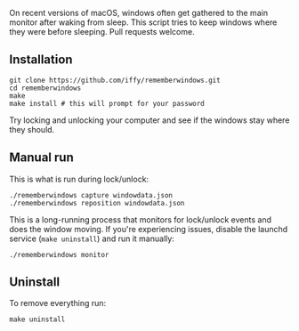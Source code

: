 On recent versions of macOS, windows often get gathered to the main monitor after waking from sleep. This script tries to keep windows where they were before sleeping. Pull requests welcome.

## Installation

```
git clone https://github.com/iffy/rememberwindows.git
cd rememberwindows
make
make install # this will prompt for your password
```

Try locking and unlocking your computer and see if the windows stay where they should.

## Manual run

This is what is run during lock/unlock:

```
./rememberwindows capture windowdata.json
./rememberwindows reposition windowdata.json
```

This is a long-running process that monitors for lock/unlock events and does the window moving. If you're experiencing issues, disable the launchd service (`make uninstall`) and run it manually:

```
./rememberwindows monitor
```

## Uninstall

To remove everything run:

```
make uninstall
```
